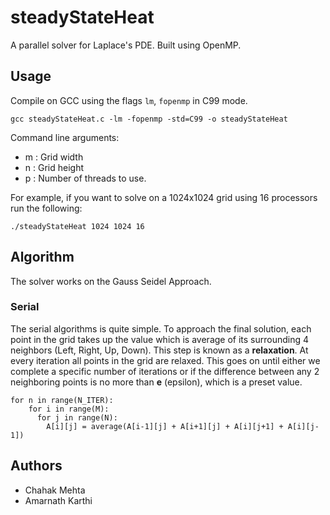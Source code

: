 # steadyStateHeat
A parallel solver for Laplace's PDE. Built using OpenMP.

## Usage
Compile on GCC using the flags `lm`, `fopenmp` in C99 mode.

```
gcc steadyStateHeat.c -lm -fopenmp -std=C99 -o steadyStateHeat
```

Command line arguments:
* m : Grid width
* n : Grid height
* p : Number of threads to use. 

For example, if you want to solve on a 1024x1024 grid using 16 processors run the following:

```
./steadyStateHeat 1024 1024 16
```

## Algorithm

The solver works on the Gauss Seidel Approach.

### Serial 

The serial algorithms is quite simple. To approach the final solution, each point in the grid takes up the value which is average of its surrounding 4 neighbors (Left, Right, Up, Down). This step is known as a **relaxation**. At every iteration all points in the grid are relaxed. This goes on until either we complete a specific number of iterations or if the difference between any 2 neighboring points is no more than **e** (epsilon), which is a preset value.


```
for n in range(N_ITER):
    for i in range(M):
      for j in range(N):
        A[i][j] = average(A[i-1][j] + A[i+1][j] + A[i][j+1] + A[i][j-1])
```

## Authors
* Chahak Mehta
* Amarnath Karthi
